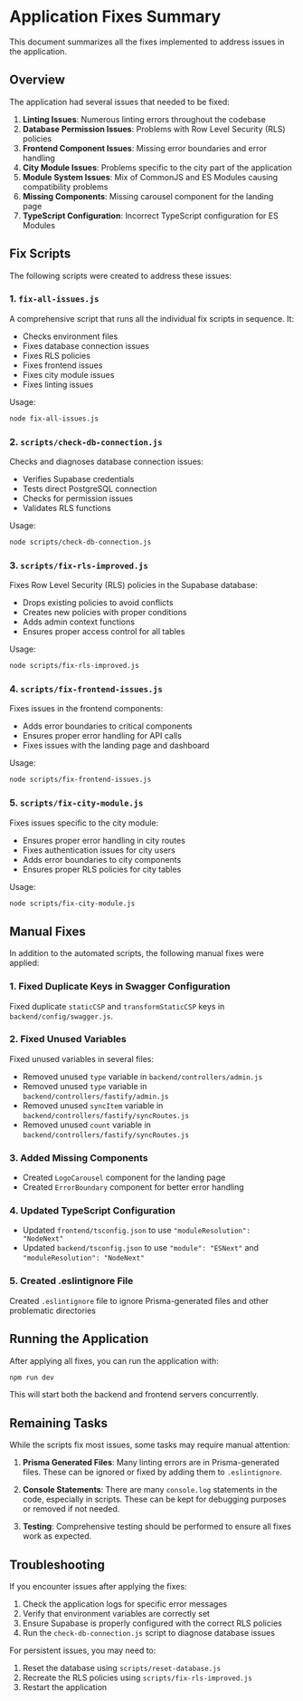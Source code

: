 # Application Fixes Summary

This document summarizes all the fixes implemented to address issues in the application.

## Overview

The application had several issues that needed to be fixed:

1. **Linting Issues**: Numerous linting errors throughout the codebase
2. **Database Permission Issues**: Problems with Row Level Security (RLS) policies
3. **Frontend Component Issues**: Missing error boundaries and error handling
4. **City Module Issues**: Problems specific to the city part of the application
5. **Module System Issues**: Mix of CommonJS and ES Modules causing compatibility problems
6. **Missing Components**: Missing carousel component for the landing page
7. **TypeScript Configuration**: Incorrect TypeScript configuration for ES Modules

## Fix Scripts

The following scripts were created to address these issues:

### 1. `fix-all-issues.js`

A comprehensive script that runs all the individual fix scripts in sequence. It:

- Checks environment files
- Fixes database connection issues
- Fixes RLS policies
- Fixes frontend issues
- Fixes city module issues
- Fixes linting issues

Usage:
```bash
node fix-all-issues.js
```

### 2. `scripts/check-db-connection.js`

Checks and diagnoses database connection issues:

- Verifies Supabase credentials
- Tests direct PostgreSQL connection
- Checks for permission issues
- Validates RLS functions

Usage:
```bash
node scripts/check-db-connection.js
```

### 3. `scripts/fix-rls-improved.js`

Fixes Row Level Security (RLS) policies in the Supabase database:

- Drops existing policies to avoid conflicts
- Creates new policies with proper conditions
- Adds admin context functions
- Ensures proper access control for all tables

Usage:
```bash
node scripts/fix-rls-improved.js
```

### 4. `scripts/fix-frontend-issues.js`

Fixes issues in the frontend components:

- Adds error boundaries to critical components
- Ensures proper error handling for API calls
- Fixes issues with the landing page and dashboard

Usage:
```bash
node scripts/fix-frontend-issues.js
```

### 5. `scripts/fix-city-module.js`

Fixes issues specific to the city module:

- Ensures proper error handling in city routes
- Fixes authentication issues for city users
- Adds error boundaries to city components
- Ensures proper RLS policies for city tables

Usage:
```bash
node scripts/fix-city-module.js
```

## Manual Fixes

In addition to the automated scripts, the following manual fixes were applied:

### 1. Fixed Duplicate Keys in Swagger Configuration

Fixed duplicate `staticCSP` and `transformStaticCSP` keys in `backend/config/swagger.js`.

### 2. Fixed Unused Variables

Fixed unused variables in several files:

- Removed unused `type` variable in `backend/controllers/admin.js`
- Removed unused `type` variable in `backend/controllers/fastify/admin.js`
- Removed unused `syncItem` variable in `backend/controllers/fastify/syncRoutes.js`
- Removed unused `count` variable in `backend/controllers/fastify/syncRoutes.js`

### 3. Added Missing Components

- Created `LogoCarousel` component for the landing page
- Created `ErrorBoundary` component for better error handling

### 4. Updated TypeScript Configuration

- Updated `frontend/tsconfig.json` to use `"moduleResolution": "NodeNext"`
- Updated `backend/tsconfig.json` to use `"module": "ESNext"` and `"moduleResolution": "NodeNext"`

### 5. Created .eslintignore File

Created `.eslintignore` file to ignore Prisma-generated files and other problematic directories

## Running the Application

After applying all fixes, you can run the application with:

```bash
npm run dev
```

This will start both the backend and frontend servers concurrently.

## Remaining Tasks

While the scripts fix most issues, some tasks may require manual attention:

1. **Prisma Generated Files**: Many linting errors are in Prisma-generated files. These can be ignored or fixed by adding them to `.eslintignore`.

2. **Console Statements**: There are many `console.log` statements in the code, especially in scripts. These can be kept for debugging purposes or removed if not needed.

3. **Testing**: Comprehensive testing should be performed to ensure all fixes work as expected.

## Troubleshooting

If you encounter issues after applying the fixes:

1. Check the application logs for specific error messages
2. Verify that environment variables are correctly set
3. Ensure Supabase is properly configured with the correct RLS policies
4. Run the `check-db-connection.js` script to diagnose database issues

For persistent issues, you may need to:

1. Reset the database using `scripts/reset-database.js`
2. Recreate the RLS policies using `scripts/fix-rls-improved.js`
3. Restart the application
